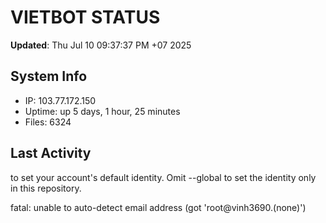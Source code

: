 # VIETBOT STATUS
**Updated**: Thu Jul 10 09:37:37 PM +07 2025

## System Info
- IP: 103.77.172.150
- Uptime: up 5 days, 1 hour, 25 minutes
- Files: 6324

## Last Activity

to set your account's default identity.
Omit --global to set the identity only in this repository.

fatal: unable to auto-detect email address (got 'root@vinh3690.(none)')
